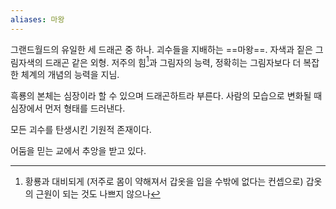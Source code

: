 ```yaml
---
aliases: 마왕
---
```



그랜드월드의 유일한 세 드래곤 중 하나. 괴수들을 지배하는 ==마왕==.
자색과 짙은 그림자색의 드래곤 같은 외형.
저주의 힘[^note]과 그림자의 능력, 정확히는 그림자보다 더 복잡한 체계의 개념의 능력을 지님.

흑룡의 본체는 심장이라 할 수 있으며 드래곤하트라 부른다. 사람의 모습으로 변화될 때 심장에서 먼저 형태를 드러낸다.

모든 괴수를 탄생시킨 기원적 존재이다.

어둠을 믿는 교에서 추앙을 받고 있다.


[^note]: 황룡과 대비되게 (저주로 몸이 약해져서 갑옷을 입을 수밖에 없다는 컨셉으로) 갑옷의 근원이 되는 것도 나쁘지 않으나